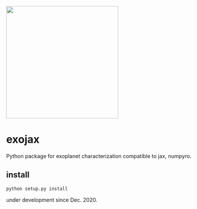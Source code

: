 <img src="https://github.com/HajimeKawahara/sot/blob/develop/documents/figures/logo.png" Titie="exojax" Width=300px>

# exojax

Python package for exoplanet characterization compatible to jax, numpyro.

## install

```
python setup.py install
```

under development since Dec. 2020.